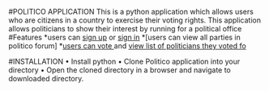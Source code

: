 
#POLITICO APPLICATION
This is a python application which allows users who are citizens in a country to exercise their voting rights. This application allows politicians to show their interest by running for a political office
#Features
*users can [sign up]( https://oscarpson.github.io/Politico-Challenge/UI/) or [sign in]( https://oscarpson.github.io/Politico-Challenge/UI/signin.html)
*[users can view all parties in politico forum]
*[users can vote ]( https://oscarpson.github.io/Politico-Challenge/UI/vote.html) and [view list of politicians they voted fo]( https://oscarpson.github.io/Politico-Challenge/UI/votersview.html)

#INSTALLATION
•	Install python 
•	Clone Politico application into your directory
•	Open the cloned directory in a  browser  and navigate to downloaded directory.
